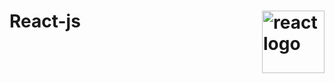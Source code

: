 # React-js <img src="https://i0.wp.com/www.primefaces.org/wp-content/uploads/2017/09/feature-react.png?ssl=1" alt="react logo" align="right" width="100px">

